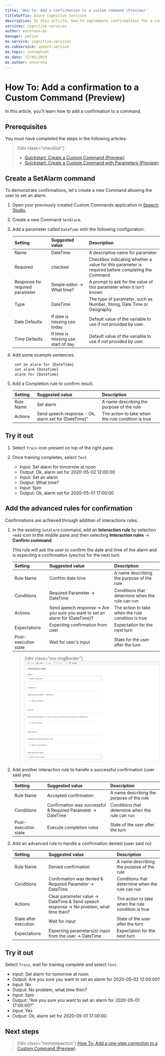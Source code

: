 ```yaml
---
title: 'How to: Add a confirmation to a custom command (Preview)'
titleSuffix: Azure Cognitive Services
description: In this article, how to implements confirmations for a command in Custom Commands.
services: cognitive-services
author: encorona-ms
manager: yetian
ms.service: cognitive-services
ms.subservice: speech-service
ms.topic: conceptual
ms.date: 12/05/2019
ms.author: encorona
---
```


# How To: Add a confirmation to a Custom Command (Preview)

In this article, you'll learn how to add a confirmation to a command.

## Prerequisites

You must have completed the steps in the following articles:
> [!div class="checklist"]
> *  [Quickstart: Create a Custom Command (Preview)](./quickstart-custom-speech-commands-create-new.md)
> * [Quickstart: Create a Custom Command with Parameters (Preview)](./quickstart-custom-speech-commands-create-parameters.md)

## Create a SetAlarm command

To demonstrate confirmations, let's create a new Command allowing the user to set an alarm.

1. Open your previously created Custom Commands application in [Speech Studio](https://speech.microsoft.com/).
1. Create a new Command `SetAlarm`.
1. Add a parameter called `DateTime` with the following configuration.

   | Setting                           | Suggested value                     |  Description                 |
   | --------------------------------- | -----------------------------------------------------| ------------|
   | Name                              | DateTime                                | A descriptive name for parameter                                |
   | Required                          | checked                                 | Checkbox indicating whether a value for this parameter is required before completing the Command |
   | Response for required parameter   | Simple editor -> What time?                              | A prompt to ask for the value of this parameter when it isn't known |
   | Type                              | DateTime                                | The type of parameter, such as Number, String, Date Time or Geography   |
   | Date Defaults                     | If date is missing use today            | Default value of the variable to use if not provided by user.  |  
   | Time Defaults                     | If time is missing use start of day     |  Default value of the variable to use if not provided by user.|

1. Add some example sentences.
   
   ```
    set an alarm for {DateTime}
    set alarm {DateTime}
    alarm for {DateTime}
   ```

1. Add a Completion rule to confirm result.

   | Setting    | Suggested value                               |Description                                     |
   | ---------- | ------------------------------------------------------- |-----|
   | Rule Name  | Set alarm                                               |    A name describing the purpose of the rule |
   | Actions    | Send speech response - Ok, alarm set for {DateTime}"    |The action to take when the rule condition is true

## Try it out

1. Select `Train` icon present on top of the right pane.

1. Once training completes, select `Test`.
    - Input: Set alarm for tomorrow at noon
    - Output: Ok, alarm set for 2020-05-02 12:00:00
    - Input: Set an alarm
    - Output: What time?
    - Input: 5pm
    - Output: Ok, alarm set for 2020-05-01 17:00:00

## Add the advanced rules for confirmation

Confirmations are achieved through addition of interactions rules.

1. In the existing `SetAlarm` command, add an **Interaction rule** by selection `+Add` icon in the middle pane and then selecting **Interaction rules** -> **Confirm command**.

    This rule will ask the user to confirm the date and time of the alarm and is expecting a confirmation (yes/no) for the next turn.

   | Setting               | Suggested value                                                                  | Description                                        |
   | --------------------- | -------------------------------------------------------------------------------- | -------------------------------------------------- |
   | Rule Name             | Confirm date time                                                                | A name describing the purpose of the rule          |
   | Conditions            | Required Parameter -> DateTime                                                    | Conditions that determine when the rule can run    |   
   | Actions               | Send speech response -> Are you sure you want to set an alarm for {DateTime}?     | The action to take when the rule condition is true |
   | Expectations          | Expecting confirmation from user                                                 | Expectation for the next turn                      |
   | Post-execution state  | Wait for user's input                                                            | State for the user after the turn                  |
  
      > [!div class="mx-imgBorder"]
      > ![Create required parameter response](media/custom-speech-commands/add-validation-set-temperature.png)

1. Add another interaction rule to handle a successful confirmation (user said yes)

   | Setting               | Suggested value                                                                  | Description                                        |
   | --------------------- | -------------------------------------------------------------------------------- | -------------------------------------------------- |
   | Rule Name             | Accepted confirmation                                                            | A name describing the purpose of the rule          |
   | Conditions            | Confirmation was successful & Required Parameter -> DateTime                      | Conditions that determine when the rule can run    |   
   | Post-execution state | Execute completion rules                                                          | State of the user after the turn                   |

1. Add an advanced rule to handle a confirmation denied (user said no)

   | Setting               | Suggested value                                                                  | Description                                        |
   | --------------------- | -------------------------------------------------------------------------------- | -------------------------------------------------- |
   | Rule Name             | Denied confirmation                                                                   | A name describing the purpose of the rule          |
   | Conditions            | Confirmation was denied & Required Parameter -> DateTime                               | Conditions that determine when the rule can run    |   
   | Actions               | Clear parameter value -> DateTime & Send speech response -> No problem, what time then?  | The action to take when the rule condition is true |
   | State after execution | Wait for input                                                                   | State of the user after the turn                   |
   | Expectations          | Expecting parameters(s) input from the user -> DateTime                           | Expectation for the next turn                      |

## Try it out

Select `Train`, wait for training complete and select `Test`.

- Input: Set alarm for tomorrow at noon
- Output: Are you sure you want to set an alarm for 2020-05-02 12:00:00?
- Input: No
- Output: No problem, what time then?
- Input: 5pm
- Output: "Are you sure you want to set an alarm for 2020-05-01 17:00:00?"
- Input: Yes
- Output: Ok, alarm set for 2020-05-01 17:00:00

## Next steps

> [!div class="nextstepaction"]
> [How To: Add a one-step correction to a Custom Command (Preview)](./how-to-custom-speech-commands-one-step-correction.md)